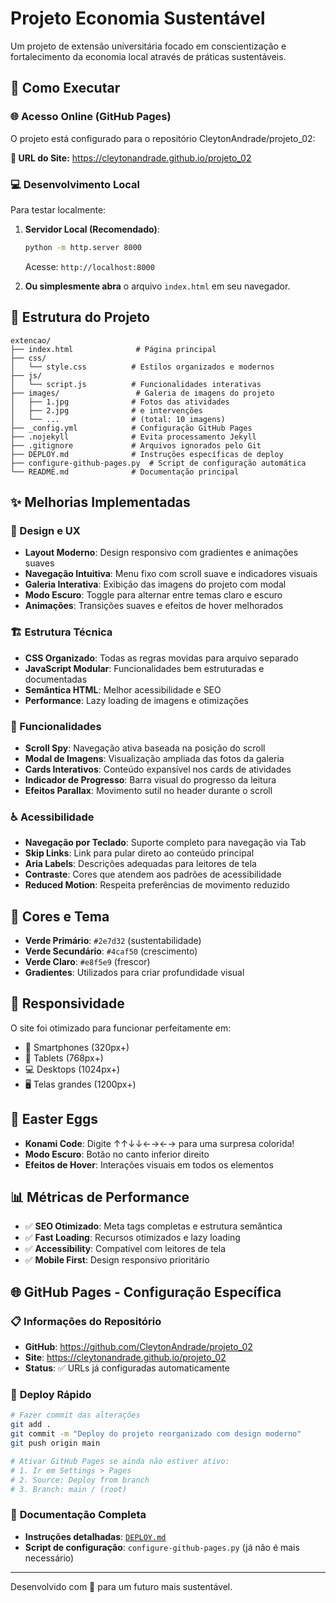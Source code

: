 # Projeto Economia Sustentável

Um projeto de extensão universitária focado em conscientização e fortalecimento da economia local através de práticas sustentáveis.

## 🚀 Como Executar

### 🌐 **Acesso Online (GitHub Pages)**

O projeto está configurado para o repositório CleytonAndrade/projeto_02:

**🔗 URL do Site:** https://cleytonandrade.github.io/projeto_02

### 💻 **Desenvolvimento Local**

Para testar localmente:

1. **Servidor Local (Recomendado)**:

    ```bash
    python -m http.server 8000
    ```

    Acesse: `http://localhost:8000`

2. **Ou simplesmente abra** o arquivo `index.html` em seu navegador.

## 📁 Estrutura do Projeto

```
extencao/
├── index.html              # Página principal
├── css/
│   └── style.css          # Estilos organizados e modernos
├── js/
│   └── script.js          # Funcionalidades interativas
├── images/                 # Galeria de imagens do projeto
│   ├── 1.jpg              # Fotos das atividades
│   ├── 2.jpg              # e intervenções
│   └── ...                # (total: 10 imagens)
├── _config.yml            # Configuração GitHub Pages
├── .nojekyll              # Evita processamento Jekyll
├── .gitignore             # Arquivos ignorados pelo Git
├── DEPLOY.md              # Instruções específicas de deploy
├── configure-github-pages.py  # Script de configuração automática
└── README.md              # Documentação principal
```

## ✨ Melhorias Implementadas

### 🎨 Design e UX

-   **Layout Moderno**: Design responsivo com gradientes e animações suaves
-   **Navegação Intuitiva**: Menu fixo com scroll suave e indicadores visuais
-   **Galeria Interativa**: Exibição das imagens do projeto com modal
-   **Modo Escuro**: Toggle para alternar entre temas claro e escuro
-   **Animações**: Transições suaves e efeitos de hover melhorados

### 🏗️ Estrutura Técnica

-   **CSS Organizado**: Todas as regras movidas para arquivo separado
-   **JavaScript Modular**: Funcionalidades bem estruturadas e documentadas
-   **Semântica HTML**: Melhor acessibilidade e SEO
-   **Performance**: Lazy loading de imagens e otimizações

### 🎯 Funcionalidades

-   **Scroll Spy**: Navegação ativa baseada na posição do scroll
-   **Modal de Imagens**: Visualização ampliada das fotos da galeria
-   **Cards Interativos**: Conteúdo expansível nos cards de atividades
-   **Indicador de Progresso**: Barra visual do progresso da leitura
-   **Efeitos Parallax**: Movimento sutil no header durante o scroll

### ♿ Acessibilidade

-   **Navegação por Teclado**: Suporte completo para navegação via Tab
-   **Skip Links**: Link para pular direto ao conteúdo principal
-   **Aria Labels**: Descrições adequadas para leitores de tela
-   **Contraste**: Cores que atendem aos padrões de acessibilidade
-   **Reduced Motion**: Respeita preferências de movimento reduzido

## 🎨 Cores e Tema

-   **Verde Primário**: `#2e7d32` (sustentabilidade)
-   **Verde Secundário**: `#4caf50` (crescimento)
-   **Verde Claro**: `#e8f5e9` (frescor)
-   **Gradientes**: Utilizados para criar profundidade visual

## 📱 Responsividade

O site foi otimizado para funcionar perfeitamente em:

-   📱 Smartphones (320px+)
-   📱 Tablets (768px+)
-   💻 Desktops (1024px+)
-   🖥️ Telas grandes (1200px+)

## 🎁 Easter Eggs

-   **Konami Code**: Digite ↑↑↓↓←→←→ para uma surpresa colorida!
-   **Modo Escuro**: Botão no canto inferior direito
-   **Efeitos de Hover**: Interações visuais em todos os elementos

## 📊 Métricas de Performance

-   ✅ **SEO Otimizado**: Meta tags completas e estrutura semântica
-   ✅ **Fast Loading**: Recursos otimizados e lazy loading
-   ✅ **Accessibility**: Compatível com leitores de tela
-   ✅ **Mobile First**: Design responsivo prioritário

## 🌐 GitHub Pages - Configuração Específica

### 📋 **Informações do Repositório**

-   **GitHub**: https://github.com/CleytonAndrade/projeto_02
-   **Site**: https://cleytonandrade.github.io/projeto_02
-   **Status**: ✅ URLs já configuradas automaticamente

### 🚀 **Deploy Rápido**

```bash
# Fazer commit das alterações
git add .
git commit -m "Deploy do projeto reorganizado com design moderno"
git push origin main

# Ativar GitHub Pages se ainda não estiver ativo:
# 1. Ir em Settings > Pages
# 2. Source: Deploy from branch
# 3. Branch: main / (root)
```

### 📖 **Documentação Completa**

-   **Instruções detalhadas**: [`DEPLOY.md`](DEPLOY.md)
-   **Script de configuração**: `configure-github-pages.py` (já não é mais necessário)

---

Desenvolvido com 💚 para um futuro mais sustentável.
